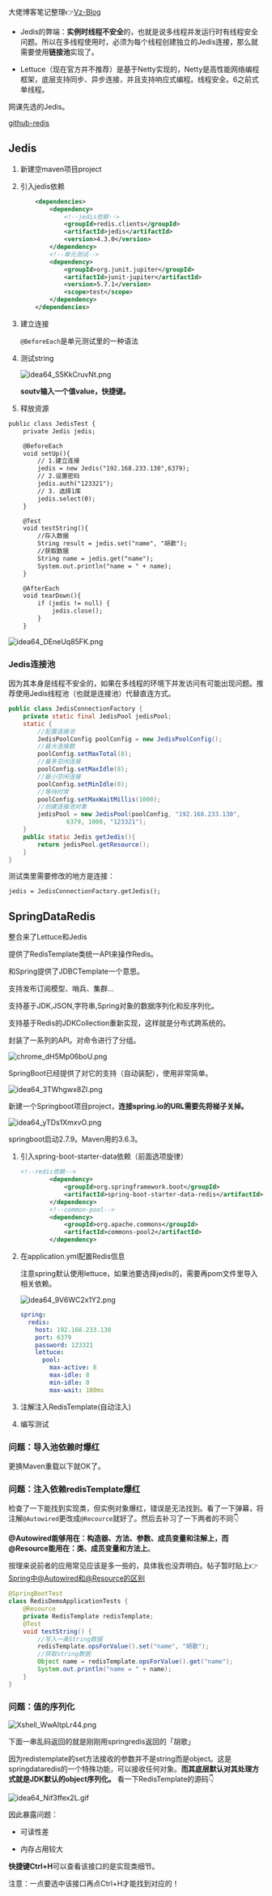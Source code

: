 大佬博客笔记整理👉[Vz-Blog](https://www.oz6.cn/articles/58)

- Jedis的弊端：**实例时线程不安全**的，也就是说多线程并发运行时有线程安全问题。所以在多线程使用时，必须为每个线程创建独立的Jedis连接，那么就需要使用**链接池**实现了。

- Lettuce（现在官方并不推荐）是基于Netty实现的，Netty是高性能网络编程框架，底层支持同步、异步连接，并且支持响应式编程。线程安全。6之前式单线程。

网课先选的Jedis。

[github-redis](https://github.com/redis/jedis)

## Jedis

1. 新建空maven项目project

2. 引入jedis依赖
   
   ```xml
       <dependencies>
           <dependency>
               <!--jedis依赖-->
               <groupId>redis.clients</groupId>
               <artifactId>jedis</artifactId>
               <version>4.3.0</version>
           </dependency>
           <!--单元测试-->
           <dependency>
               <groupId>org.junit.jupiter</groupId>
               <artifactId>junit-jupiter</artifactId>
               <version>5.7.1</version>
               <scope>test</scope>
           </dependency>
       </dependencies>
   ```

3. 建立连接
   
   `@BeforeEach`是单元测试里的一种语法

4. 测试string
   
   ![idea64_S5KkCruvNt.png](https://raw.githubusercontent.com/Fanyup/cloudimg/master/img/idea64_S5KkCruvNt.png)

   **soutv输入一个值value，快捷键。**

1. 释放资源

```xml
public class JedisTest {
    private Jedis jedis;

    @BeforeEach
    void setUp(){
        // 1.建立连接
        jedis = new Jedis("192.168.233.130",6379);
        // 2.设置密码
        jedis.auth("123321");
        // 3. 选择1库
        jedis.select(0);
    }

    @Test
    void testString(){
        //存入数据
        String result = jedis.set("name", "胡歌");
        //获取数据
        String name = jedis.get("name");
        System.out.println("name = " + name);
    }

    @AfterEach
    void tearDown(){
        if (jedis != null) {
            jedis.close();
        }
    }
```

![idea64_DEneUq85FK.png](https://raw.githubusercontent.com/Fanyup/cloudimg/master/img/idea64_DEneUq85FK.png)

### Jedis连接池

因为其本身是线程不安全的，如果在多线程的环境下并发访问有可能出现问题。推荐使用Jedis线程池（也就是连接池）代替直连方式。

```java
public class JedisConnectionFactory {
    private static final JedisPool jedisPool;
    static {
        //配置连接池
        JedisPoolConfig poolConfig = new JedisPoolConfig();
        //最大连接数
        poolConfig.setMaxTotal(8);
        //最多空闲连接
        poolConfig.setMaxIdle(8);
        //最小空闲连接
        poolConfig.setMinIdle(0);
        //等待时常
        poolConfig.setMaxWaitMillis(1000);
        //创建连接池对象
        jedisPool = new JedisPool(poolConfig, "192.168.233.130",
                6379, 1000, "123321");
    }
    public static Jedis getJedis(){
        return jedisPool.getResource();
    }
}
```

测试类里需要修改的地方是连接：

`jedis = JedisConnectionFactory.getJedis();`

## SpringDataRedis

整合来了Lettuce和Jedis

提供了RedisTemplate类统一API来操作Redis。

和Spring提供了JDBCTemplate一个意思。

支持发布订阅模型、哨兵、集群...

支持基于JDK,JSON,字符串,Spring对象的数据序列化和反序列化。

支持基于Redis的JDKCollection重新实现，这样就是分布式跨系统的。

封装了一系列的API。对命令进行了分组。

![chrome_dH5Mp06boU.png](https://raw.githubusercontent.com/Fanyup/cloudimg/master/img/chrome_dH5Mp06boU.png)

SpringBoot已经提供了对它的支持（自动装配），使用非常简单。

![idea64_3TWhgwx8ZI.png](https://raw.githubusercontent.com/Fanyup/cloudimg/master/img/idea64_3TWhgwx8ZI.png)

新建一个Springboot项目project，**连接spring.io的URL需要先将梯子关掉。**

![idea64_yTDs1XmxvO.png](https://raw.githubusercontent.com/Fanyup/cloudimg/master/img/idea64_yTDs1XmxvO.png)

springboot启动2.7.9。Maven用的3.6.3。

1. 引入spring-boot-starter-data依赖（前面选项旋律）
   
   ```xml
   <!--redis依赖-->
           <dependency>
               <groupId>org.springframework.boot</groupId>
               <artifactId>spring-boot-starter-data-redis</artifactId>
           </dependency>
           <!--common-pool-->
           <dependency>
               <groupId>org.apache.commons</groupId>
               <artifactId>commons-pool2</artifactId>
           </dependency>
   ```

2. 在application.yml配置Redis信息
   
   注意spring默认使用lettuce，如果池要选择jedis的，需要再pom文件里导入相关依赖。
   
   ![idea64_9V6WC2x1Y2.png](https://raw.githubusercontent.com/Fanyup/cloudimg/master/img/idea64_9V6WC2x1Y2.png)
   
   ```yaml
   spring:
     redis:
       host: 192.168.233.130
       port: 6379
       password: 123321
       lettuce:
         pool:
           max-active: 8
           max-idle: 8
           min-idle: 0
           max-wait: 100ms
   ```

3. 注解注入RedisTemplate(自动注入)

4. 编写测试

### 问题：导入池依赖时爆红

更换Maven重载以下就OK了。

### 问题：注入依赖redisTemplate爆红

检查了一下能找到实现类，但实例对象爆红，错误是无法找到。看了一下弹幕，将注解`@Autowired`更改成`@Recource`就好了。然后去补习了一下两者的不同👇

**@Autowired能够用在：构造器、方法、参数、成员变量和注解上，而@Resource能用在：类、成员变量和方法上**。

按理来说前者的应用常见应该是多一些的，具体我也没弄明白。帖子暂时贴上👉[Spring中@Autowired和@Resource的区别](https://blog.csdn.net/Weixiaohuai/article/details/120853683#:~:text=%40Autowired%E8%83%BD%E5%A4%9F%E7%94%A8%E5%9C%A8%EF%BC%9A%E6%9E%84%E9%80%A0,%E6%88%90%E5%91%98%E5%8F%98%E9%87%8F%E5%92%8C%E6%96%B9%E6%B3%95%E4%B8%8A%E3%80%82&text=%40Autowired%E6%98%AFSpring%E5%AE%9A%E4%B9%89%E7%9A%84,%E4%B8%8E%E5%85%B6%E4%BB%96%E6%A1%86%E6%9E%B6%E4%B8%80%E8%B5%B7%E4%BD%BF%E7%94%A8%E3%80%82)

```java
@SpringBootTest
class RedisDemoApplicationTests {
    @Resource
    private RedisTemplate redisTemplate;
    @Test
    void testString() {
        //写入一条String数据
        redisTemplate.opsForValue().set("name", "胡歌");
        //获取string数据
        Object name = redisTemplate.opsForValue().get("name");
        System.out.println("name = " + name);
    }
}
```

### 问题：值的序列化

![Xshell_WwAltpLr44.png](https://raw.githubusercontent.com/Fanyup/cloudimg/master/img/Xshell_WwAltpLr44.png)

下面一串乱码返回的就是刚刚用springredis返回的「胡歌」

因为redistemplate的set方法接收的参数并不是string而是object。这是springdataredis的一个特殊功能，可以接收任何对象。**而其底层默认对其处理方式就是JDK默认的object序列化。** 看一下RedisTemplate的源码👇

![idea64_Nif3ffex2L.gif](https://raw.githubusercontent.com/Fanyup/cloudimg/master/img/idea64_Nif3ffex2L.gif)

因此暴露问题：

- 可读性差

- 内存占用较大

**快捷键Ctrl+H**可以查看该接口的是实现类细节。

注意：一点要选中该接口再点Ctrl+H才能找到对应的！

